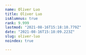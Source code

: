 ```yaml
---
name: Oliver Luo
title: Oliver Luo
isAlumnus: true
rank: 9.999
lastmod: "2021-08-16T15:18:10.779Z"
date: "2021-08-16T15:18:09.223Z"
slug: oliver-luo
noindex: true

---
```

